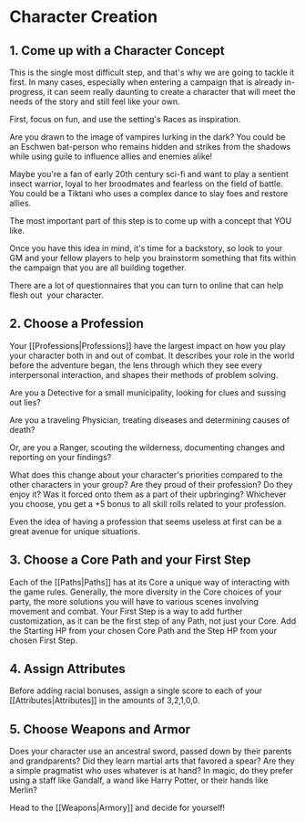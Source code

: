 # Character Creation
## 1. Come up with a Character Concept
This is the single most difficult step, and that's why we are going to tackle it first. In many cases, especially when entering a campaign that is already in-progress, it can seem really daunting to create a character that will meet the needs of the story and still feel like your own.

First, focus on fun, and use the setting's Races as inspiration.

Are you drawn to the image of vampires lurking in the dark? You could be an Eschwen bat-person who remains hidden and strikes from the shadows while using guile to influence allies and enemies alike!

Maybe you're a fan of early 20th century sci-fi and want to play a sentient insect warrior, loyal to her broodmates and fearless on the field of battle. You could be a Tiktani who uses a complex dance to slay foes and restore allies.

The most important part of this step is to come up with a concept that YOU like.

Once you have this idea in mind, it's time for a backstory, so look to your GM and your fellow players to help you brainstorm something that fits within the campaign that you are all building together.

There are a lot of questionnaires that you can turn to online that can help flesh out  your character.

## 2. Choose a Profession
Your [[Professions|Professions]] have the largest impact on how you play your character both in and out of combat. It describes your role in the world before the adventure began, the lens through which they see every interpersonal interaction, and shapes their methods of problem solving.

Are you a Detective for a small municipality, looking for clues and sussing out lies?

Are you a traveling Physician, treating diseases and determining causes of death?

Or, are you a Ranger, scouting the wilderness, documenting changes and reporting on your findings?

What does this change about your character's priorities compared to the other characters in your group? Are they proud of their profession? Do they enjoy it? Was it forced onto them as a part of their upbringing? Whichever you choose, you get a +5 bonus to all skill rolls related to your profession.

Even the idea of having a profession that seems useless at first can be a great avenue for unique situations.

## 3. Choose a Core Path and your First Step
Each of the [[Paths|Paths]] has at its Core a unique way of interacting with the game rules. Generally, the more diversity in the Core choices of your party, the more solutions you will have to various scenes involving movement and combat. Your First Step is a way to add further customization, as it can be the first step of any Path, not just your Core. Add the Starting HP from your chosen Core Path and the Step HP from your chosen First Step.

## 4. Assign Attributes
Before adding racial bonuses, assign a single score to each of your [[Attributes|Attributes]] in the amounts of 3,2,1,0,0.

## 5. Choose Weapons and Armor
Does your character use an ancestral sword, passed down by their parents and grandparents? Did they learn martial arts that favored a spear? Are they a simple pragmatist who uses whatever is at hand? In magic, do they prefer using a staff like Gandalf, a wand like Harry Potter, or their hands like Merlin?

Head to the [[Weapons|Armory]] and decide for yourself!
